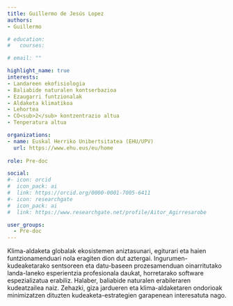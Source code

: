 ```yaml
---
title: Guillermo de Jesús Lopez
authors:
- Guillermo

# education:
#   courses:

# email: ""

highlight_name: true
interests:
- Landareen ekofisiologia
- Baliabide naturalen kontserbazioa
- Ezaugarri funtzionalak
- Aldaketa klimatikoa
- Lehortea
- CO<sub>2</sub> kontzentrazio altua
- Tenperatura altua

organizations:
- name: Euskal Herriko Unibertsitatea (EHU/UPV)
  url: https://www.ehu.eus/eu/home
  
role: Pre-doc

social:
#- icon: orcid
#  icon_pack: ai
#  link: https://orcid.org/0000-0001-7005-6411
#- icon: researchgate
#  icon_pack: ai
#  link: https://www.researchgate.net/profile/Aitor_Agirresarobe

user_groups: 
  - Pre-doc
---
```


Klima-aldaketa globalak ekosistemen aniztasunari, egiturari eta haien funtzionamenduari nola eragiten dion dut aztergai. Ingurumen-kudeaketarako sentsoreen eta datu-baseen prozesamenduan oinarritutako landa-laneko esperientzia profesionala daukat, horretarako software espezializatua erabiliz. Halaber, baliabide naturalen erabileraren kudeatzailea naiz. Zehazki, giza jardueren eta klima-aldaketaren ondorioak minimizatzen dituzten kudeaketa-estrategien garapenean interesatuta nago.
